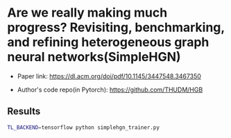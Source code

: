 # Are we really making much progress? Revisiting, benchmarking, and refining heterogeneous graph neural networks(SimpleHGN)

- Paper link: https://dl.acm.org/doi/pdf/10.1145/3447548.3467350

- Author's code repo(in Pytorch):
  https://github.com/THUDM/HGB





## Results

```sh
TL_BACKEND=tensorflow python simplehgn_trainer.py
```


